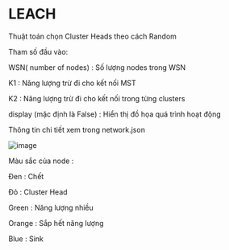 # LEACH

Thuật toán chọn Cluster Heads theo cách Random

Tham số đầu vào: 

WSN( number of nodes) :  Số lượng nodes trong WSN

K1 : Năng lượng trừ đi cho kết nối MST

K2 : Năng lượng trừ đi cho kết nối trong từng clusters

display (mặc định là False) : Hiển thị đồ họa quá trình hoạt động

Thông tin chi tiết xem trong network.json

![image](https://github.com/user-attachments/assets/8d0582ba-4158-46a4-b53a-fc0f6c1f76f4)


Màu sắc của node :

Đen : Chết

Đỏ : Cluster Head

Green : Năng lượng nhiều

Orange : Sắp hết năng lượng 

Blue : Sink
